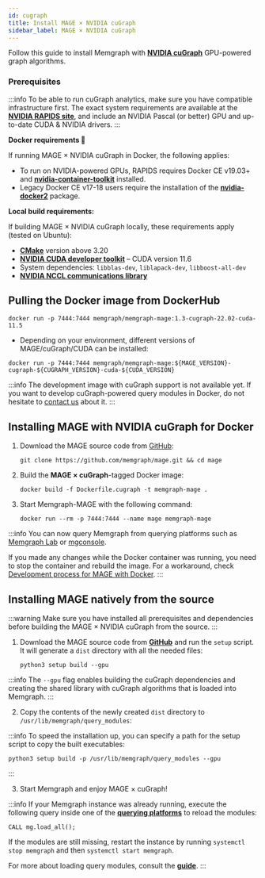 ```yaml
---
id: cugraph
title: Install MAGE × NVIDIA cuGraph
sidebar_label: MAGE × NVIDIA cuGraph
---
```


Follow this guide to install Memgraph with [**NVIDIA cuGraph**](https://github.com/rapidsai/cugraph) GPU-powered graph
algorithms.

### Prerequisites

:::info
To be able to run cuGraph analytics, make sure you have compatible infrastructure first. The exact system requirements
are available at the [**NVIDIA RAPIDS site**](https://rapids.ai/start.html#requirements), and include an NVIDIA Pascal 
(or better) GPU and up-to-date CUDA & NVIDIA drivers.
:::

**Docker requirements :whale:**

If running MAGE × NVIDIA cuGraph in Docker, the following applies:

- To run on NVIDIA-powered GPUs, RAPIDS requires Docker CE v19.03+ and
  [**nvidia-container-toolkit**](https://github.com/NVIDIA/nvidia-docker#quickstart) installed.
- Legacy Docker CE v17-18 users require the installation of the
  [**nvidia-docker2**](https://github.com/NVIDIA/nvidia-docker/wiki/Installation-(version-2.0)) package.

**Local build requirements:**

If building MAGE × NVIDIA cuGraph locally, these requirements apply (tested on Ubuntu):

- [**CMake**](https://cmake.org/) version above 3.20
- [**NVIDIA CUDA developer toolkit**](https://developer.nvidia.com/cuda-toolkit) – CUDA version 11.6
- System dependencies: `libblas-dev`, `liblapack-dev`, `libboost-all-dev`
- [**NVIDIA NCCL communications library**](https://developer.nvidia.com/nccl)

## Pulling the Docker image from DockerHub

```shell
docker run -p 7444:7444 memgraph/memgraph-mage:1.3-cugraph-22.02-cuda-11.5
```

* Depending on your environment, different versions of MAGE/cuGraph/CUDA can be installed:
```shell
docker run -p 7444:7444 memgraph/memgraph-mage:${MAGE_VERSION}-cugraph-${CUGRAPH_VERSION}-cuda-${CUDA_VERSION}
```

:::info
The development image with cuGraph support is not available yet. If you want to develop cuGraph-powered query
modules in Docker, do not hesitate to [contact us](https://memgraph.com/community) about it.
:::

## Installing MAGE with NVIDIA cuGraph for Docker

1.  Download the MAGE source code from [GitHub](https://github.com/memgraph/mage):
    ```shell
    git clone https://github.com/memgraph/mage.git && cd mage
    ```

2.  Build the **MAGE × cuGraph**-tagged Docker image:
    ```shell
    docker build -f Dockerfile.cugraph -t memgraph-mage .
    ```

3.  Start Memgraph-MAGE with the following command:
    ```shell
    docker run --rm -p 7444:7444 --name mage memgraph-mage
    ```

:::info
You can now query Memgraph from querying platforms such as [Memgraph Lab](https://memgraph.com/product/lab) or
[mgconsole](https://github.com/memgraph/mgconsole).

If you made any changes while the Docker container was running, you need to stop the container and rebuild the image.
For a workaround, check
[Development process for MAGE with Docker](https://github.com/memgraph/mage#developing-mage-with-docker).
:::

## Installing MAGE natively from the source

:::warning
Make sure you have installed all prerequisites and dependencies before building the MAGE × NVIDIA cuGraph from the
source.
:::

1. Download the MAGE source code from [**GitHub**](https://github.com/memgraph/mage) and run the `setup` script. It will
   generate a `dist` directory with all the needed files:
    ```shell
    python3 setup build --gpu
    ```

:::info
The `--gpu` flag enables building the cuGraph dependencies and creating the shared library with cuGraph algorithms that
is loaded into Memgraph.
:::

2. Copy the contents of the newly created `dist` directory to `/usr/lib/memgraph/query_modules`:

:::info
To speed the installation up, you can specify a path for the setup script to copy the built executables:
```shell
python3 setup build -p /usr/lib/memgraph/query_modules --gpu
```
:::

3. Start Memgraph and enjoy MAGE × cuGraph!

:::info
If your Memgraph instance was already running, execute the following query inside one of the 
[**querying platforms**](https://memgraph.com/docs/memgraph/connect-to-memgraph) to reload the modules:
```
CALL mg.load_all();
```

If the modules are still missing, restart the instance by running `systemctl stop memgraph` and then
`systemctl start memgraph`.

For more about loading query modules, consult the [**guide**](/usage/loading-modules.md).
:::
